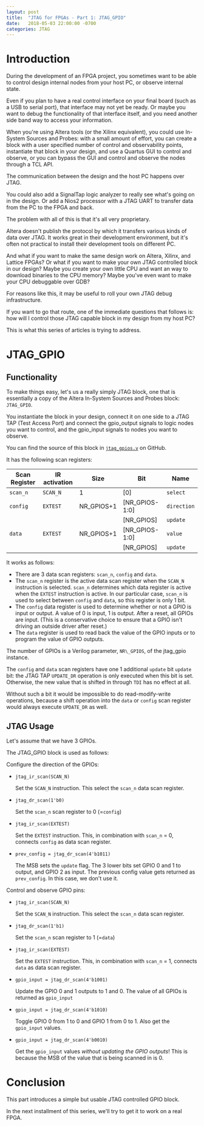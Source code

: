 ```yaml
---
layout: post
title:  "JTAG for FPGAs - Part 1: JTAG_GPIO"
date:   2018-05-03 22:00:00 -0700
categories: JTAG
---
```


# Introduction

During the development of an FPGA project, you sometimes want to be able to control design internal nodes from your
host PC, or observe internal state.

Even if you plan to have a real control interface on your final board (such as a USB to serial port), that interface
may not yet be ready. Or maybe you want to debug the functionality of that interface itself, and you need another
side band way to access your information.

When you're using Altera tools (or the Xilinx equivalent), you could use In-System Sources and Probes: with a small
amount of effort, you can create a block with a user specified number of control and observability points, instantiate
that block in your design, and use a Quartus GUI to control and observe, or you can bypass the GUI and control and observe
the nodes through a TCL API.

The communication between the design and the host PC happens over JTAG.

You could also add a SignalTap logic analyzer to really see what's going on in the design.
Or add a Nios2 processor with a JTAG UART to transfer data from the PC to the FPGA and back.

The problem with all of this is that it's all very proprietary.

Altera doesn't publish the protocol by which it transfers various kinds of data over JTAG. It works great in their development 
environment, but it's often not practical to install their development tools on different PC.

And what if you want to make the same design work on Altera, Xilinx, and Lattice FPGAs?  Or what if you want to make your own JTAG 
controlled block in our design? Maybe you create your own little CPU and want an way to download binaries to the CPU memory? 
Maybe you've even want to make your CPU debuggable over GDB?

For reasons like this, it may be useful to roll your own JTAG debug infrastructure.

If you want to go that route, one of the immediate questions that follows is: how will I control those JTAG capable block in my design from
my host PC?

This is what this series of articles is trying to address.


# JTAG_GPIO

## Functionality

To make things easy, let's us a really simply JTAG block, one that is essentially a copy of the Altera In-System
Sources and Probes block: `JTAG_GPIO`. 

You instantiate the block in your design, connect it on one side to a JTAG TAP (Test Access Port) and
connect the gpio\_output signals to logic nodes you want to control, and the gpio\_input signals to nodes you want to observe.

You can find the source of this block in [`jtag_gpios.v`](https://github.com/tomverbeure/jtag_gpios/blob/master/rtl/jtag_gpios.v) 
on GitHub.

It has the following scan registers:

| Scan Register | IR activation | Size       | Bit            | Name        |
|---------------|---------------|------------|----------------|-------------|
| `scan_n`      | `SCAN_N`      | 1          | [0]            | `select`    |
| `config`      | `EXTEST`      | NR_GPIOS+1 | [NR_GPIOS-1:0] | `direction` |
|               |               |            | [NR_GPIOS]     | `update`    |
| `data`        | `EXTEST`      | NR_GPIOS+1 | [NR_GPIOS-1:0] | `value`     |
|               |               |            | [NR_GPIOS]     | `update`    |

It works as follows:

* There are 3 data scan registers: `scan_n`, `config` and `data`.
* The `scan_n` register is the active data scan register when the `SCAN_N` instruction is selected. `scan_n` determines which
  data register is active when the `EXTEST` instruction is active. In our particular case, `scan_n` is used to select between 
  `config` and `data`, so this register is only 1 bit.
* The `config` data register is used to determine whether or not a GPIO is input or output. A value of 0 is input, 1 is output.
  After a reset, all GPIOs are input. (This is a conservative choice to ensure that a GPIO isn't driving an outside driver after
  reset.)
* The `data` register is used to read back the value of the GPIO inputs or to program the value of GPIO outputs.

The number of GPIOs is a Verilog parameter, `NR\_GPIOS`, of the jtag_gpio instance.

The `config` and `data` scan registers have one 1 additional `update` bit `update` bit: the JTAG TAP `UPDATE_DR` operation is only
executed when this bit is set. Otherwise, the new value that is shifted in through `TDI` has no effect at all.

Without such a bit it would be impossible to do read-modify-write operations, because a shift operation into the `data` or `config`
scan register would always execute `UPDATE_DR` as well.

## JTAG Usage

Let's assume that we have 3 GPIOs.

The JTAG\_GPIO block is used as follows:

Configure the direction of the GPIOs:
* `jtag_ir_scan(SCAN_N)`

    Set the `SCAN_N` instruction. This select the `scan_n` data scan register.

* `jtag_dr_scan(1'b0)`

    Set the `scan_n` scan register to 0 (=`config`)

* `jtag_ir_scan(EXTEST)`

    Set the `EXTEST` instruction. This, in combination with `scan_n` = 0, connects `config` as data scan register.

* `prev_config = jtag_dr_scan(4'b1011)`

    The MSB sets the `update` flag. The 3 lower bits set GPIO 0 and 1 to output, and GPIO 2 as input.
    The previous config value gets returned as `prev_config`. In this case, we don't use it.

Control and observe GPIO pins:
* `jtag_ir_scan(SCAN_N)`

    Set the `SCAN_N` instruction. This select the `scan_n` data scan register.

* `jtag_dr_scan(1'b1)`

    Set the `scan_n` scan register to 1 (=`data`)

* `jtag_ir_scan(EXTEST)`

    Set the `EXTEST` instruction. This, in combination with `scan_n` = 1, connects `data` as data scan register.

* `gpio_input = jtag_dr_scan(4'b1001)`

    Update the GPIO 0 and 1 outputs to 1 and 0. The value of all GPIOs is returned as `gpio_input`

* `gpio_input = jtag_dr_scan(4'b1010)`
	
    Toggle GPIO 0 from 1 to 0 and GPIO 1 from 0 to 1. Also get the `gpio_input` values.

* `gpio_input = jtag_dr_scan(4'b0010)`
	
    Get the `gpio_input` values *without updating the GPIO outputs*! This is because the MSB of the value that
    is being scanned in is 0.


# Conclusion

This part introduces a simple but usable JTAG controlled GPIO block. 

In the next installment of this series, we'll try to get it to work on a real FPGA.


